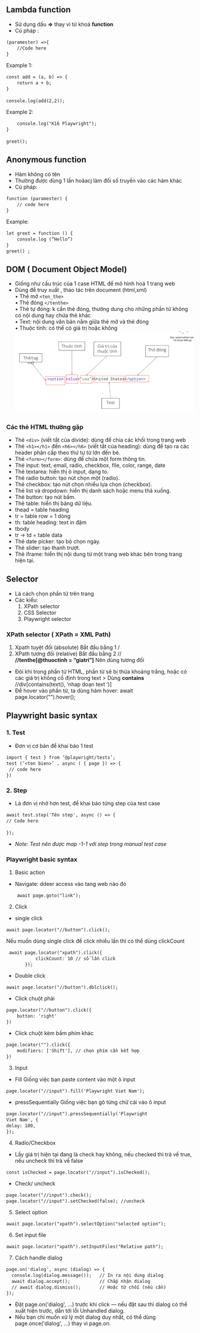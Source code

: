 ##	Lambda function
- Sử dụng dấu **=>** thay vì từ khoá **function**
- Cú pháp : 
```
(paramester) =>{
	//Code here
}
```
Example 1:
```
const add = (a, b) => {
    return a + b;
}

console.log(add(2,2));
```

Example 2: 
```const greet = () => {
    console.log("K16 Playwright");
}

greet();
```
## Anonymous function
- Hàm không có tên
- Thường được dùng 1 lần hoăacj làm đối số truyền vào các hàm khác
- Cú pháp:
```
function (paramester) {
	// code here
}
```

Example:
``` 
let greet = function () {
    console.log (“Hello”)
}
greet() ;
```
## DOM ( Document Object Model) 
- Giống như cấu trúc của 1 case HTML để mô hình hoá 1 trang web 
- 	Dùng để truy xuất , thao tác trên document (html,xml)<br>
	•	Thẻ mở ```<ten_the>```<br>
	•	Thẻ đóng ```</tenthe>```<br>
	•	Thẻ tự đóng: k cần thẻ đóng, thường dung cho những phần tử không có nội dung hay chứa thẻ khác<br>
	•	Text: nội dung văn bản nằm giữa thẻ mở và thẻ đóng<br>
	•	Thuộc tính: có thể có giá trị hoặc không<br>
![Diagram](tests/lesson-5/test-data/DOM.png)

### Các thẻ HTML thường gặp
- Thẻ ```<div>``` (viết tắt của divide): dùng để chia các khối trong trang web
- Thẻ ```<h1></h1>``` đến ```<h6></h6>``` (viết tắt của heading): dùng để tạo ra các header phân cấp
theo thứ tự từ lớn đến bé.
- Thẻ ```<form></form>```: dùng để chứa một form thông tin.
- Thẻ input: text, email, radio, checkbox, file, color, range, date
- Thẻ textarea: hiển thị ô input, dạng to.
- Thẻ radio button: tạo nút chọn một (radio).
- Thẻ checkbox: tạo nút chọn nhiều lựa chọn (checkbox).
- Thẻ list và dropdown: hiển thị danh sách hoặc menu thả xuống.
- Thẻ button: tạo nút bấm.
- Thẻ table: hiển thị bảng dữ liệu.
- thead = table heading
- tr = table row = 1 dòng
- th: table heading: text in đậm
- tbody
- tr -> td = table data
- Thẻ date picker: tạo bộ chọn ngày.
- Thẻ slider: tạo thanh trượt.
- Thẻ iframe: hiển thị nội dung từ một trang web khác bên trong trang hiện tại.
## Selector
- Là cách chọn phần tử trên trang
- Các kiểu:<br>
    1. XPath selector
	2. CSS Selector
	3. Playwright selector
### XPath selector ( XPath = XML Path)
1.  Xpath tuyệt đối (absolute)
Bắt đầu bằng 1 /
2. XPath tương đối (relative)
Bắt đầu bằng 2 //<br>
**//tenthe[@thuoctinh = “giatri”]**
 Nên dùng tương đối
- Đôi khi trong phần tử HTML, phần tử sẽ bị thừa khoảng trắng, hoặc có các giá trị không cố định trong text > Dùng **contains** <br>
//div[contains(text(), ‘nhap doạn text ’)] 
- Để hover vào phần tử, ta dùng hàm hover: 
await page.locator("<xpath here>").hover(); 




## Playwright basic syntax
### 1. Test
- Đơn vị cơ bản để khai báo 1 test
```
import { test } from ‘@playwright/tests’;
test (‘<ten bien>’ , async ( { page }) => {
 // code here
})
```
### 2. Step
- Là đơn vị nhở hơn test, để khai báo từng step của test case
```
await test.step('Tên step', async () => {
// Code here

});
```
- *Note: Test nên được map -1-1 với step trong manual test case*

### Playwright basic syntax

1. Basic action
- Navigate: ddeer access vào tang web nào đó
```
    await page.goto("link");
```
2. Click
- single click
```
await page.locator("//button").click();
```
 Nếu muốn dùng single click để click nhiều lần thì có thể dùng clickCount
 ```
  await page.locator("xpath").click({
            clickCount: 10 // số lần click
        });
 ```
- Double click
```
await page.locator("//button").dblclick();
```
- Click chuột phải
```
page.locator("//button").click({
    button: 'right'
})
```
- Click  chuột kèm bấm phím khác
```
page.locator("").click({
    modifiers: ['Shift'], // chọn phím cần kết hợp
})
```
3. Input
- Fill
Giống việc bạn paste content vào một ô input
```
page.locator("//input").fill('Playwright Viet Nam');
```
- pressSequentially
Giống việc bạn gõ từng chữ cái vào ô input
```
page.locator("//input").pressSequentially('Playwright
Viet Nam', {
delay: 100,
});
```
4. Radio/Checkbox
- Lấy giá trị hiện tại đang là check hay không, nếu checked thì trả về true, nếu uncheck thì trả về false
```
const isChecked = page.locator("//input").isChecked();
```
- Check/ uncheck
```
page.locator("//input").check();
page.locator("//input").setChecked(false); //uncheck
```
5. Select option
```
await page.locator("xpath").selectOption("selected option");
```
6. Set input file
```
await page.locator("xpath").setInputFiles("Relative path");
```
7. Cách handle dialog
```
page.on('dialog', async (dialog) => {
  console.log(dialog.message());   // In ra nội dung dialog
  await dialog.accept();           // Chấp nhận dialog
  // await dialog.dismiss();       // Hoặc từ chối (nếu cần)
});
```
- Đặt page.on('dialog', ...) trước khi click — nếu đặt sau thì dialog có thể xuất hiện trước, dẫn tới lỗi Unhandled dialog.
- Nếu bạn chỉ muốn xử lý một dialog duy nhất, có thể dùng page.once('dialog', ...) thay vì page.on.
